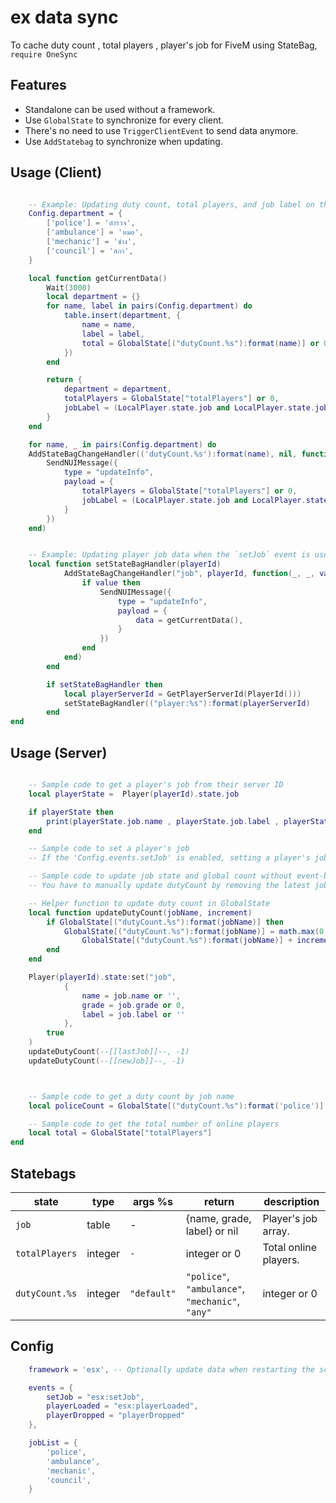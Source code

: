 # ex data sync

To cache duty count , total players , player's job for FiveM using StateBag, `require OneSync`

## Features

- Standalone can be used without a framework.
- Use `GlobalState` to synchronize for every client.
- There's no need to use `TriggerClientEvent` to send data anymore.
- Use `AddStatebag` to synchronize when updating.

## Usage (Client)

```lua

    -- Example: Updating duty count, total players, and job label on the scoreboard
    Config.department = {
        ['police'] = 'ตำรวจ',
        ['ambulance'] = 'หมอ',
        ['mechanic'] = 'ช่าง',
        ['council'] = 'สภา',
    }

    local function getCurrentData()
        Wait(3000)
        local department = {}
        for name, label in pairs(Config.department) do
            table.insert(department, {
                name = name,
                label = label,
                total = GlobalState[("dutyCount.%s"):format(name)] or 0
            })
        end

        return {
            department = department,
            totalPlayers = GlobalState["totalPlayers"] or 0,
            jobLabel = (LocalPlayer.state.job and LocalPlayer.state.job.label) or 'unemployed',
        }
    end

    for name, _ in pairs(Config.department) do
	AddStateBagChangeHandler(('dutyCount.%s'):format(name), nil, function(_, _, _)
		SendNUIMessage({
			type = "updateInfo",
			payload = {
				totalPlayers = GlobalState["totalPlayers"] or 0,
                jobLabel = (LocalPlayer.state.job and LocalPlayer.state.job.label) or 'unemployed'
			}
		})
	end)


    -- Example: Updating player job data when the `setJob` event is used
    local function setStateBagHandler(playerId)
			AddStateBagChangeHandler("job", playerId, function(_, _, value, _, _)
				if value then
					SendNUIMessage({
						type = "updateInfo",
						payload = {
							data = getCurrentData(),
						}
					})
				end
			end)
		end

		if setStateBagHandler then
            local playerServerId = GetPlayerServerId(PlayerId()))
			setStateBagHandler(("player:%s"):format(playerServerId)
		end
end
```

## Usage (Server)

```lua

    -- Sample code to get a player's job from their server ID
    local playerState =  Player(playerId).state.job

    if playerState then
        print(playerState.job.name , playerState.job.label , playerState.job.grade)
    end

    -- Sample code to set a player's job
    -- If the 'Config.events.setJob' is enabled, setting a player's job will also automatically update the duty count.

    -- Sample code to update job state and global count without event-based system
    -- You have to manually update dutyCount by removing the latest job and increasing it (If without a "setJob" event)

    -- Helper function to update duty count in GlobalState
    local function updateDutyCount(jobName, increment)
        if GlobalState[("dutyCount.%s"):format(jobName)] then
            GlobalState[("dutyCount.%s"):format(jobName)] = math.max(0,
                GlobalState[("dutyCount.%s"):format(jobName)] + increment)
        end
    end

    Player(playerId).state:set("job",
            {
                name = job.name or '',
                grade = job.grade or 0,
                label = job.label or ''
            },
        true
    )
    updateDutyCount(--[[lastJob]]--, -1)
    updateDutyCount(--[[newJob]]--, -1)



    -- Sample code to get a duty count by job name
    local policeCount = GlobalState[("dutyCount.%s"):format('police')]

    -- Sample code to get the total number of online players
    local total = GlobalState["totalPlayers"]
end
```

## Statebags

| state | type | args %s | return | description |
|-------|------|---------|--------|-------------|
| `job` | table | - | {name, grade, label} or nil | Player's job array. |
| `totalPlayers` | integer | `-` | integer or 0 | Total online players. |
| `dutyCount.%s` | integer | `"default"` | `"police"`, `"ambulance"`, `"mechanic"`, `"any"` | integer or 0 | Total duty count. |

## Config

```lua
    framework = 'esx', -- Optionally update data when restarting the script.

    events = {
        setJob = "esx:setJob",
        playerLoaded = "esx:playerLoaded",
        playerDropped = "playerDropped"
    },

    jobList = {
        'police',
        'ambulance',
        'mechanic',
        'council',
    }
```
